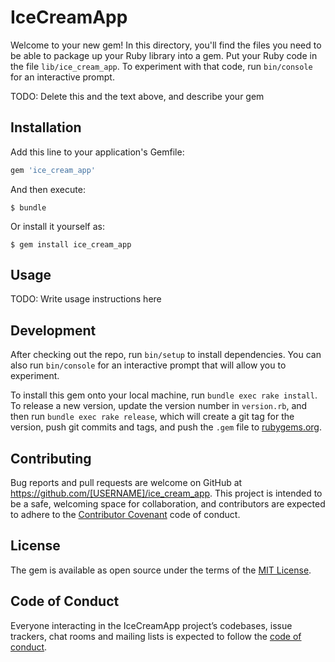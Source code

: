 # IceCreamApp

Welcome to your new gem! In this directory, you'll find the files you need to be able to package up your Ruby library into a gem. Put your Ruby code in the file `lib/ice_cream_app`. To experiment with that code, run `bin/console` for an interactive prompt.

TODO: Delete this and the text above, and describe your gem

## Installation

Add this line to your application's Gemfile:

```ruby
gem 'ice_cream_app'
```

And then execute:

    $ bundle

Or install it yourself as:

    $ gem install ice_cream_app

## Usage

TODO: Write usage instructions here

## Development

After checking out the repo, run `bin/setup` to install dependencies. You can also run `bin/console` for an interactive prompt that will allow you to experiment.

To install this gem onto your local machine, run `bundle exec rake install`. To release a new version, update the version number in `version.rb`, and then run `bundle exec rake release`, which will create a git tag for the version, push git commits and tags, and push the `.gem` file to [rubygems.org](https://rubygems.org).

## Contributing

Bug reports and pull requests are welcome on GitHub at https://github.com/[USERNAME]/ice_cream_app. This project is intended to be a safe, welcoming space for collaboration, and contributors are expected to adhere to the [Contributor Covenant](http://contributor-covenant.org) code of conduct.

## License

The gem is available as open source under the terms of the [MIT License](https://opensource.org/licenses/MIT).

## Code of Conduct

Everyone interacting in the IceCreamApp project’s codebases, issue trackers, chat rooms and mailing lists is expected to follow the [code of conduct](https://github.com/[USERNAME]/ice_cream_app/blob/master/CODE_OF_CONDUCT.md).
